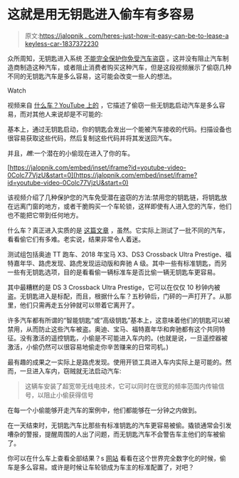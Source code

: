 # 这就是用无钥匙进入偷车有多容易

> 原文:[https://jalopnik . com/heres-just-how-it-easy-can-be-to-lease-a keyless-car-1837372230](https://jalopnik.com/heres-just-how-easy-it-can-be-to-steal-a-keyless-car-1837372230)

众所周知，无钥匙进入系统 [不能完全保护你免受汽车盗窃](https://jalopnik.com/thieves-steal-a-car-in-20-seconds-by-remotely-cloning-t-1826451687) 。这并没有阻止汽车制造商制造这种汽车，或者阻止消费者购买这种汽车，但是这段视频展示了偷窃几种不同的无钥匙汽车是多么容易，这可能会改变一些人的想法。

Watch

视频来自 [什么车？YouTube 上的](https://www.youtube.com/channel/UC-GJbheknHZhSM7-Jgn63jg) ，它描述了偷窃一些无钥匙启动汽车是多么容易，而对其他人来说却是不可能的:

基本上，通过无钥匙启动，你的钥匙会发出一个能被汽车接收的代码。扫描设备也很容易获取这些代码，然后复制这些代码并将其发送回汽车。

并且，*瞧*:一个潜在的小偷现在进入了你的车。

 [https://jalopnik.com/embed/inset/iframe?id=youtube-video-0Colc77VjzU&start=0](https://jalopnik.com/embed/inset/iframe?id=youtube-video-0Colc77VjzU&start=0) 

该视频介绍了几种保护您的汽车免受潜在盗窃的方法:禁用您的钥匙链，将钥匙放在远离门窗的地方，或者干脆购买一个车轮锁，这样即使有人进入您的汽车，他们也不能把它带到任何地方。

什么车？真正进入实质的是 [这篇文章](https://www.whatcar.com/news/car-theft-group-test-britains-most-secure-cars-2019/n19874) ，虽然。它实际上测试了一批不同的汽车，看看偷它们有多难。老实说，结果非常令人着迷。

测试组包括奥迪 TT 跑车、2018 年宝马 X3、DS3 Crossback Ultra Prestige、福特嘉年华、路虎发现、路虎发现运动版和奔驰 A 级。其中一些有标准钥匙，而另一些有无钥匙选项，目的是看看偷一辆标准车是否比偷一辆无钥匙车更容易。

其中最糟糕的是 DS 3 Crossback Ultra Prestige，它可以在仅仅 10 秒钟内被盗。无钥匙进入是标配，而且，根据什么车？五秒钟后，门砰的一声打开了。从那里，他们只需再走五分钟就可以带着它离开了。

许多汽车都有所谓的“智能钥匙”或“高级钥匙”基本上，这意味着他们的钥匙可以被禁用，从而防止这些汽车被盗。奥迪、宝马、福特嘉年华和奔驰都有这个共同特征。没有激活的遥控钥匙，小偷是不可能进入车内的。(也就是说，一旦遥控器被激活，小偷仍然可以很容易地偷走你辛苦赚来的日常司机。)

最有趣的成果之一实际上是路虎发现。使用开锁工具进入车内实际上是可能的。然而，一旦进入车内，窃贼就无法启动汽车:

> 这辆车安装了超宽带无线电技术，它可以同时在很宽的频率范围内传输信号，以阻止小偷获得信号

在每一个小偷能够开走汽车的案例中，他们都能够在一分钟之内做到。

在一天结束时，无钥匙汽车比那些有标准钥匙的汽车更容易被偷。撬锁通常会引发嘈杂的警报，提醒周围的人出了问题，而无钥匙汽车不会警告车主他们的车被偷了。

你可以在什么车上查看全部结果？s [网站](https://www.whatcar.com/news/keyless-car-crime/n19875) 看看在这个世界完全数字化的时候，偷车是多么容易。或许是时候让车轮锁成为车主的标准配置了，对吧？